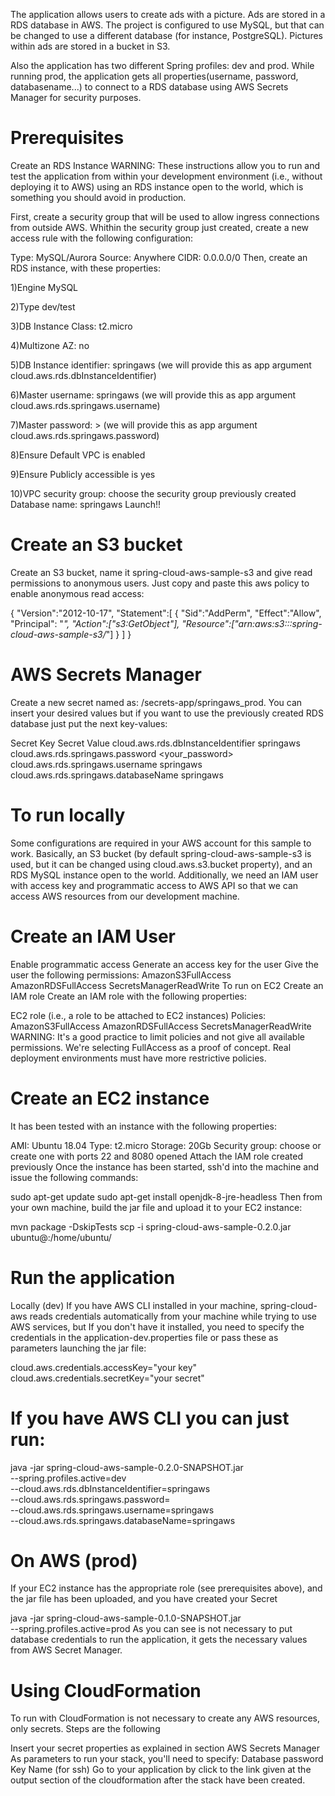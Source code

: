 The application allows users to create ads with a picture. Ads are stored in a RDS database in AWS. The project is configured to use MySQL, but that can be changed to use a different database (for instance, PostgreSQL). Pictures within ads are stored in a bucket in S3.

Also the application has two different Spring profiles: dev and prod. While running prod, the application gets all properties(username, password, databasename...) to connect to a RDS database using AWS Secrets Manager for security purposes.

# Prerequisites
Create an RDS Instance
WARNING: These instructions allow you to run and test the application from within your development environment (i.e., without deploying it to AWS) using an RDS instance open to the world, which is something you should avoid in production.

First, create a security group that will be used to allow ingress connections from outside AWS. Whithin the security group just created, create a new access rule with the following configuration:

Type: MySQL/Aurora
Source: Anywhere
CIDR: 0.0.0.0/0
Then, create an RDS instance, with these properties:

1)Engine MySQL

2)Type dev/test

3)DB Instance Class: t2.micro
 
4)Multizone AZ: no
 
5)DB Instance identifier: springaws (we will provide this as app argument cloud.aws.rds.dbInstanceIdentifier)

6)Master username: springaws (we will provide this as app argument cloud.aws.rds.springaws.username)

7)Master password: > (we will provide this as app argument cloud.aws.rds.springaws.password)

8)Ensure Default VPC is enabled

9)Ensure Publicly accessible is yes

10)VPC security group: choose the security group previously created
Database name: springaws
Launch!!



# Create an S3 bucket
Create an S3 bucket, name it spring-cloud-aws-sample-s3 and give read permissions to anonymous users. Just copy and paste this aws policy to enable anonymous read access:

{
  "Version":"2012-10-17",
  "Statement":[
    {
      "Sid":"AddPerm",
      "Effect":"Allow",
      "Principal": "*",
      "Action":["s3:GetObject"],
      "Resource":["arn:aws:s3:::spring-cloud-aws-sample-s3/*"]
    }
  ]
}

# AWS Secrets Manager
Create a new secret named as: /secrets-app/springaws_prod. You can insert your desired values but if you want to use the previously created RDS database just put the next key-values:

Secret Key	Secret Value
cloud.aws.rds.dbInstanceIdentifier	springaws
cloud.aws.rds.springaws.password	<your_password>
cloud.aws.rds.springaws.username	springaws
cloud.aws.rds.springaws.databaseName	springaws
# To run locally
Some configurations are required in your AWS account for this sample to work. Basically, an S3 bucket (by default spring-cloud-aws-sample-s3 is used, but it can be changed using cloud.aws.s3.bucket property), and an RDS MySQL instance open to the world. Additionally, we need an IAM user with access key and programmatic access to AWS API so that we can access AWS resources from our development machine.

# Create an IAM User
Enable programmatic access
Generate an access key for the user
Give the user the following permissions:
AmazonS3FullAccess
AmazonRDSFullAccess
SecretsManagerReadWrite
To run on EC2
Create an IAM role
Create an IAM role with the following properties:

EC2 role (i.e., a role to be attached to EC2 instances)
Policies:
AmazonS3FullAccess
AmazonRDSFullAccess
SecretsManagerReadWrite
WARNING: It's a good practice to limit policies and not give all available permissions. We're selecting FullAccess as a proof of concept. Real deployment environments must have more restrictive policies.

# Create an EC2 instance
It has been tested with an instance with the following properties:

AMI: Ubuntu 18.04
Type: t2.micro
Storage: 20Gb
Security group: choose or create one with ports 22 and 8080 opened
Attach the IAM role created previously
Once the instance has been started, ssh'd into the machine and issue the following commands:

sudo apt-get update
sudo apt-get install openjdk-8-jre-headless
Then from your own machine, build the jar file and upload it to your EC2 instance:

mvn package -DskipTests
scp -i <your key> spring-cloud-aws-sample-0.2.0.jar ubuntu@<your ec2 ip>:/home/ubuntu/


# Run the application
Locally (dev)
If you have AWS CLI installed in your machine, spring-cloud-aws reads credentials automatically from your machine while trying to use AWS services, but If you don't have it installed, you need to specify the credentials in the application-dev.properties file or pass these as parameters launching the jar file:

cloud.aws.credentials.accessKey="your key"
cloud.aws.credentials.secretKey="your secret"
# If you have AWS CLI you can just run:

java -jar spring-cloud-aws-sample-0.2.0-SNAPSHOT.jar \
	--spring.profiles.active=dev \
	--cloud.aws.rds.dbInstanceIdentifier=springaws \
	--cloud.aws.rds.springaws.password=<your password> \
	--cloud.aws.rds.springaws.username=springaws \
	--cloud.aws.rds.springaws.databaseName=springaws
# On AWS (prod)
If your EC2 instance has the appropriate role (see prerequisites above), and the jar file has been uploaded, and you have created your Secret

java -jar spring-cloud-aws-sample-0.1.0-SNAPSHOT.jar \
--spring.profiles.active=prod
As you can see is not necessary to put database credentials to run the application, it gets the necessary values from AWS Secret Manager.

# Using CloudFormation
To run with CloudFormation is not necessary to create any AWS resources, only secrets. Steps are the following

Insert your secret properties as explained in section AWS Secrets Manager
As parameters to run your stack, you'll need to specify:
Database password
Key Name (for ssh)
Go to your application by click to the link given at the output section of the cloudformation after the stack have been created.
